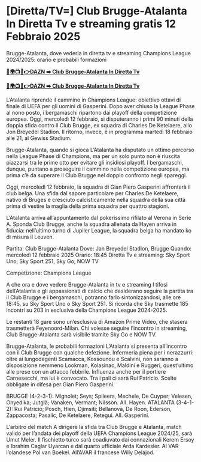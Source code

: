 # [Diretta/TV=] Club Brugge-Atalanta In Diretta Tv e streaming gratis 12 Febbraio 2025

Brugge-Atalanta, dove vederla in diretta tv e streaming Champions League 2024/2025: orario e probabili formazioni

**[🔴🌍📺📱👉DAZN ➡️ Club Brugge-Atalanta In Diretta Tv](https://tinyurl.com/4dwhr6d4)**

**[🔴🌍📺📱👉DAZN ➡️ Club Brugge-Atalanta In Diretta Tv](https://tinyurl.com/4dwhr6d4)**

L’Atalanta riprende il cammino in Champions League: obiettivo ottavi di finale di UEFA per gli uomini di Gasperini. Dopo aver chiuso la League Phase al nono posto, i bergamaschi ripartono dai playoff della competizione europea. Oggi, mercoledì 12 febbraio, si disputeranno i primi 90 minuti della doppia sfida contro il Club Brugge, ex squadra di Charles De Ketelaere, allo Jon Breyedel Stadion. Il ritorno, invece, è in programma martedì 18 febbraio alle 21, al Gewiss Stadium.

Brugge-Atalanta, quando si gioca L’Atalanta ha disputato un ottimo percorso nella League Phase di Champions, ma per un solo punto non è riuscita piazzarsi tra le prime otto per evitare gli insidiosi playoff. I bergamaschi, dunque, puntano a proseguire il cammino nella competizione europea, ma prima c’è da superare il Club Brugge nel doppio confronto negli spareggi.

Oggi, mercoledì 12 febbraio, la squadra di Gian Piero Gasperini affronterà il club belga. Una sfida dal sapore particolare per Charles De Ketelaere, nativo di Bruges e cresciuto calcisticamente nella squadra della sua città prima di vestire la maglia della prima squadra per quattro stagioni.

L’Atalanta arriva all’appuntamento dal pokerissimo rifilato al Verona in Serie A. Sponda Club Brugge, anche la squadra allenata da Hayen arriva in fiducia: nell’ultimo turno di Jupiler League, la squadra belga ha mandato ko di misura il Leuven.

Partita: Club Brugge-Atalanta Dove: Jan Breyedel Stadion, Brugge Quando: mercoledì 12 febbraio 2025 Orario: 18:45 Diretta Tv e streaming: Sky Sport Uno, Sky Sport 251, Sky Go, NOW TV

Competizione: Champions League

A che ora e dove vedere Brugge-Atalanta in tv e streaming I tifosi dell’Atalanta e gli appassionati di calcio che desiderano seguire la partita tra il Club Brugge e i bergamaschi, potranno farlo sintonizzandosi, alle ore 18:45, su Sky Sport Uno o Sky Sport 251. Si ricorda che Sky trasmette 185 incontri su 203 in esclusiva della Champions League 2024-2025.

Le restanti 18 gare sono un’esclusiva di Amazon Prime Video, che stasera trasmetterà Feyenoord-Milan. Chi volesse seguire l’incontro in streaming, Club Brugge-Atalanta sarà visibile tramite Sky Go e NOW TV.

Brugge-Atalanta, le probabili formazioni L’Atalanta si presenta all’incontro con il Club Brugge con qualche defezione. Infermeria piena per i nerazzurri: oltre ai lungodegenti Scamacca, Kossounou e Scalvini, non saranno a disposizione nemmeno Lookman, Kolasinac, Maldini e Ruggeri, quest’ultimo alle prese con un attacco febbrile. Influenza anche per il portiere Carnesecchi, ma lui è convocato. Tra i pali ci sarà Rui Patricio. Scelte obbligate in difesa per Gian Piero Gasperini.

BRUGGE (4-2-3-1): Mignolet; Seys; Spileers, Mechele, De Cuyper; Velesen, Onyedika; Jutglà; Vanaken, Vermant; Nilsson. All. Hayen. ATALANTA (3-4-1-2): Rui Patricio; Posch, Hien, Djimsiti; Bellanova, De Roon, Ederson, Zappacosta; Pasalic, De Ketelaere, Retegui. All. Gasperini.

L’arbitro del match A dirigere la sfida tra Club Brugge e Atalanta, match valido per l’andata dei playoff della UEFA Champions League 2024/25, sarà Umut Meler. Il fischietto turco sarà coadiuvato dai connazionali Kerem Ersoy e Ibrahim Caglar Uyarcan e dal quarto ufficiale Arda Kardesler. Al VAR l’olandese Pol van Boekel. All’AVAR il francese Willy Delajod.
